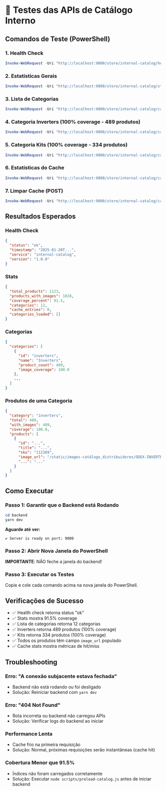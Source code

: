 # 🧪 Testes das APIs de Catálogo Interno

## Comandos de Teste (PowerShell)

### 1. Health Check

```powershell
Invoke-WebRequest -Uri "http://localhost:9000/store/internal-catalog/health" -UseBasicParsing | Select-Object Content
```

### 2. Estatísticas Gerais

```powershell
Invoke-WebRequest -Uri "http://localhost:9000/store/internal-catalog/stats" -UseBasicParsing | Select-Object Content
```

### 3. Lista de Categorias

```powershell
Invoke-WebRequest -Uri "http://localhost:9000/store/internal-catalog/categories" -UseBasicParsing | Select-Object Content
```

### 4. Categoria Inverters (100% coverage - 489 produtos)

```powershell
Invoke-WebRequest -Uri "http://localhost:9000/store/internal-catalog/categories/inverters" -UseBasicParsing | Select-Object Content
```

### 5. Categoria Kits (100% coverage - 334 produtos)

```powershell
Invoke-WebRequest -Uri "http://localhost:9000/store/internal-catalog/categories/kits" -UseBasicParsing | Select-Object Content
```

### 6. Estatísticas do Cache

```powershell
Invoke-WebRequest -Uri "http://localhost:9000/store/internal-catalog/cache/stats" -UseBasicParsing | Select-Object Content
```

### 7. Limpar Cache (POST)

```powershell
Invoke-WebRequest -Uri "http://localhost:9000/store/internal-catalog/cache/clear" -Method POST -UseBasicParsing | Select-Object Content
```

## Resultados Esperados

### Health Check

```json
{
  "status": "ok",
  "timestamp": "2025-01-20T...",
  "service": "internal-catalog",
  "version": "1.0.0"
}
```

### Stats

```json
{
  "total_products": 1123,
  "products_with_images": 1028,
  "coverage_percent": 91.5,
  "categories": 12,
  "cache_entries": 0,
  "categories_loaded": []
}
```

### Categorias

```json
{
  "categories": [
    {
      "id": "inverters",
      "name": "Inverters",
      "product_count": 489,
      "image_coverage": 100.0
    },
    ...
  ]
}
```

### Produtos de uma Categoria

```json
{
  "category": "inverters",
  "total": 489,
  "with_images": 489,
  "coverage": 100.0,
  "products": [
    {
      "id": "...",
      "title": "...",
      "sku": "112369",
      "image_url": "/static/images-catálogo_distribuidores/ODEX-INVERTERS/112369.jpg",
      "...": "..."
    }
  ]
}
```

## Como Executar

### Passo 1: Garantir que o Backend está Rodando

```powershell
cd backend
yarn dev
```

**Aguarde até ver:**

```
✔ Server is ready on port: 9000
```

### Passo 2: Abrir Nova Janela do PowerShell

**IMPORTANTE**: NÃO feche a janela do backend!

### Passo 3: Executar os Testes

Copie e cole cada comando acima na nova janela do PowerShell.

## Verificações de Sucesso

- ✅ Health check retorna status "ok"
- ✅ Stats mostra 91.5% coverage
- ✅ Lista de categorias retorna 12 categorias
- ✅ Inverters retorna 489 produtos (100% coverage)
- ✅ Kits retorna 334 produtos (100% coverage)
- ✅ Todos os produtos têm campo `image_url` populado
- ✅ Cache stats mostra métricas de hit/miss

## Troubleshooting

### Erro: "A conexão subjacente estava fechada"

- Backend não está rodando ou foi desligado
- Solução: Reiniciar backend com `yarn dev`

### Erro: "404 Not Found"

- Rota incorreta ou backend não carregou APIs
- Solução: Verificar logs do backend ao iniciar

### Performance Lenta

- Cache frio na primeira requisição
- Solução: Normal, próximas requisições serão instantâneas (cache hit)

### Cobertura Menor que 91.5%

- Índices não foram carregados corretamente
- Solução: Executar `node scripts/preload-catalog.js` antes de iniciar backend
